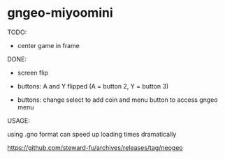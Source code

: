# gngeo-miyoomini

TODO:

* center game in frame

DONE:

* screen flip

* buttons: A and Y flipped (A = button 2, Y = button 3)

* buttons: change select to add coin and menu button to access gngeo menu


USAGE:

using .gno format can speed up loading times dramatically

https://github.com/steward-fu/archives/releases/tag/neogeo
